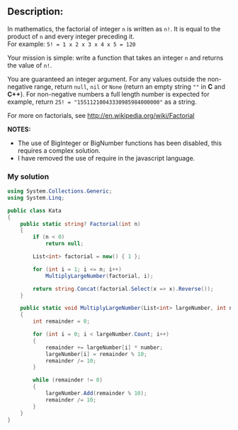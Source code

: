## Description:
In mathematics, the factorial of integer ```n``` is written as ```n!```. It is equal to the product of ```n``` and every integer preceding it.  
For example: ```5! = 1 x 2 x 3 x 4 x 5 = 120```

Your mission is simple: write a function that takes an integer ```n``` and returns the value of ```n!```.

You are guaranteed an integer argument. For any values outside the non-negative range, return ```null```, ```nil``` or ```None``` (return an empty string ```""``` in **C** and **C++**). For non-negative numbers a full length number is expected for example, return ```25! = "15511210043330985984000000"``` as a string.

For more on factorials, see http://en.wikipedia.org/wiki/Factorial

**NOTES:**

- The use of BigInteger or BigNumber functions has been disabled, this requires a complex solution.
- I have removed the use of require in the javascript language.
### My solution
```C#
using System.Collections.Generic;
using System.Linq;

public class Kata
{
    public static string? Factorial(int n)
    {
        if (n < 0)
            return null;

        List<int> factorial = new() { 1 };

        for (int i = 1; i <= n; i++)
            MultiplyLargeNumber(factorial, i);

        return string.Concat(factorial.Select(x => x).Reverse());
    }

    public static void MultiplyLargeNumber(List<int> largeNumber, int number)
    {
        int remainder = 0;

        for (int i = 0; i < largeNumber.Count; i++)
        {
            remainder += largeNumber[i] * number;
            largeNumber[i] = remainder % 10;
            remainder /= 10;
        }

        while (remainder != 0)
        {
            largeNumber.Add(remainder % 10);
            remainder /= 10;
        }
    }
}
```
